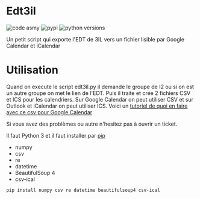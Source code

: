 # Edt3il
![code asmy](https://img.shields.io/badge/script-usama-orange) ![pypi](https://img.shields.io/pypi/v/csv-ical.svg)  ![python versions](https://img.shields.io/pypi/pyversions/csv-ical.svg)

Un petit script qui exporte l'EDT de 3IL vers un fichier lisible par Google Calendar et iCalendar

# Utilisation
Quand on execute le script edt3il.py il demande le groupe de I2 ou si on est un autre groupe on met le lien de l'EDT. Puis il traite et crée 2 fichiers CSV et ICS pour les calendriers.
Sur Google Calendar on peut utiliser CSV et sur Outlook et iCalendar on peut utiliser ICS.
Voici un [tutoriel de quoi en faire avec ce csv pour Google Calendar](https://support.google.com/calendar/answer/37118?hl=fr#zippy=%2Ccr%C3%A9er-ou-modifier-un-fichier-csv)

Si vous avez des problèmes ou autre n'hesitez pas à ouvrir un ticket.

Il faut Python 3 et il faut installer par [pip](https://pypi.org/project/pip/)
- numpy
- csv
- re
- datetime
- BeautifulSoup 4
- csv-ical

`pip install numpy csv re datetime beautifulsoup4 csv-ical`